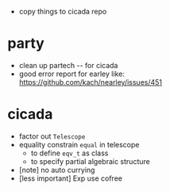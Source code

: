 - copy things to cicada repo
# party
- clean up partech -- for cicada
- good error report for earley
  like: https://github.com/kach/nearley/issues/451
# cicada
- factor out `Telescope`
- equality constrain `equal` in telescope
  - to define `eqv_t` as class
  - to specify partial algebraic structure
- [note] no auto currying
- [less important] Exp use cofree
